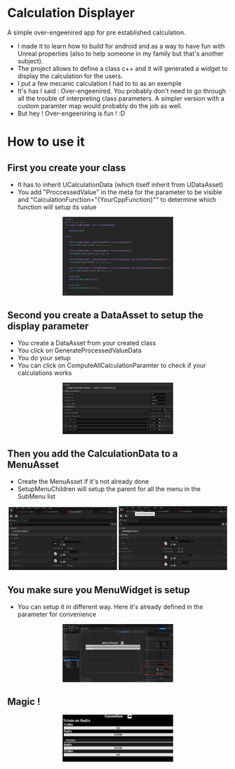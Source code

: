 # Calculation Displayer

A simple over-engeenired app for pre established calculation.

- I made it to learn how to build for android and as a way to have fun with Unreal properties (also to help someone in my family but that's another subject).
- The project allows to define a class c++ and it will generated a widget to display the calculation for the users.
- I put a few mecanic calculation I had to to as an exemple
- It's has I said : Over-engeenired. You probably don't need to go through all the trouble of interpreting class parameters. A simpler version with a custom paramter map would probably do the job as well.
- But hey ! Over-engeeniring is fun !  :D 

# How to use it

## First you create your class
- It has to inherit UCalculationData (which itself inherit from UDataAsset)
- You add "ProccessedValue" in the meta for the parameter to be visible and "CalculationFunction="{YourCppFunction}"" to determine which function will setup its value

<div align="center">
    <img src="Screenshots/CodeExemple.png" width=50% height=50% />
</div>

## Second you create a DataAsset to setup the display parameter
- You create a DataAsset from your created class
- You click on GenerateProcessedValueData
- You do your setup
- You can click on ComputeAllCalculationParamter to check if your calculations works

<div align="center">
    <img src="Screenshots/AssetExemple.png" width=50% height=50% />
</div>

## Then you add the CalculationData to a MenuAsset
- Create the MenuAsset if it's not already done 
- SetupMenuChildren will setup the parent for all the menu in the SubMenu list

<div align="center">
    <img src="Screenshots/MainMenuExemple.png" width=49% height=49% />
    <img src="Screenshots/SubMenuExemple.png" width=49% height=49% />
</div>

## You make sure you MenuWidget is setup
- You can setup it in different way. Here it's already defined in the parameter for convenience
<div align="center">
    <img src="Screenshots/WidgetMenuExemple.png" width=50% height=50% />
</div>

## Magic !

<div align="center">
    <img src="Screenshots/VisualExemple.png" width=50% height=50% />
</div>
